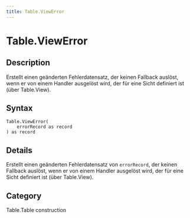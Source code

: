 ```yaml
---
title: Table.ViewError
---
```


# Table.ViewError


## Description

Erstellt einen geänderten Fehlerdatensatz, der keinen Fallback auslöst, wenn er von einem Handler ausgelöst wird, der für eine Sicht definiert ist (über Table.View).


## Syntax

```powerquery
Table.ViewError(
    errorRecord as record
) as record
```


## Details

Erstellt einen geänderten Fehlerdatensatz von <code>errorRecord</code>, der keinen Fallback auslöst, wenn er von einem Handler ausgelöst wird, der für eine Sicht definiert ist (über Table.View).



## Category
Table.Table construction
